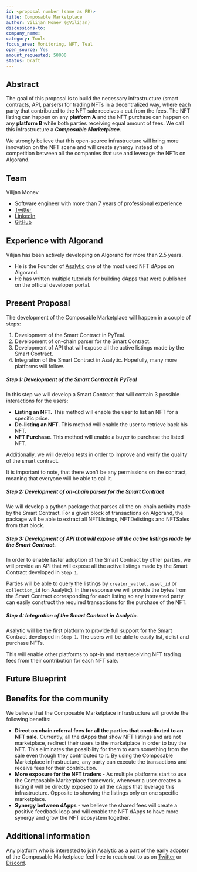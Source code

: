 ```yaml
---
id: <proposal number (same as PR)>
title: Composable Marketplace
author: Vilijan Monev (@Vilijan)
discussions-to: 
company_name: 
category: Tools
focus_area: Monitoring, NFT, Teal
open_source: Yes
amount_requested: 50000
status: Draft
---
```


## Abstract

The goal of this proposal is to build the necessary infrastructure (smart contracts, API, parsers) for trading NFTs in a decentralized way, where each party that contributed to the NFT sale receives a cut from the fees. 
The NFT listing can happen on any **platform A** and the NFT purchase can happen on any **platform B** while both parties receiving equal amount of fees. We call this infrastructure a _**Composable Marketplace**_.

We strongly believe that this open-source infrastructure will bring more innovation on the NFT scene and will create synergy instead of a competition between all the companies that use and leverage the NFTs on Algorand.

## Team
Vilijan Monev 
 - Software engineer with more than 7 years of professional experience
 - [Twitter](https://twitter.com/Vilijan_Monev)
 - [LinkedIn](https://www.linkedin.com/in/vilijan-monev/)
 - [GitHub](https://github.com/Vilijan)

## Experience with Algorand
Vilijan has been actively developing on Algorand for more than 2.5 years.
- He is the Founder of [Asalytic](https://www.asalytic.app/) one of the most used NFT dApps on Algorand.
- He has written multiple tutorials for building dApps that were published on the official developer portal.

## Present Proposal
The development of the Composable Marketplace will happen in a couple of steps:
1. Development of the Smart Contract in PyTeal.
2. Development of on-chain parser for the Smart Contract.
3. Development of API that will expose all the active listings made by the Smart Contract.
4. Integration of the Smart Contract in Asalytic. Hopefully, many more platforms will follow.

##### Step 1: Development of the Smart Contract  in PyTeal
In this step we will develop a Smart Contract that will contain 3 possible interactions for the users:
- **Listing an NFT.** This method will enable the user to list an NFT for a specific price.
- **De-listing an NFT.** This method will enable the user to retrieve back his NFT.
- **NFT Purchase**. This method will enable a buyer to purchase the listed NFT.

Additionally, we will develop tests in order to improve and verify the quality of the smart contract.

It is important to note, that there won't be any permissions on the contract, meaning that everyone will be able to call it.

##### Step 2: Development of on-chain parser for the Smart Contract

We will develop a python package that parses all the on-chain activity made by the Smart Contract. For a given block of transactions on Algorand, the package will be able to extract all NFTListings, NFTDelistings and NFTSales from that block.

##### Step 3: Development of API that will expose all the active listings made by the Smart Contract.

In order to enable faster adoption of the Smart Contract by other parties, we will provide an API that will expose all the active listings made by the Smart Contract developed in `Step 1`.

Parties will be able to query the listings by `creator_wallet`, `asset_id` or `collection_id` (on Asalytic). In the response we will provide the bytes from the Smart Contract corresponding for each listing so any interested party can easily construct the required transactions for the purchase of the NFT.

##### Step 4: Integration of the Smart Contract in Asalytic.

Asalytic will be the first platform to provide full support for the Smart Contract developed in `Step 1`. The users will be able to easily list, delist and purchase NFTs.

This will enable other platforms to opt-in and start receiving NFT trading fees from their contribution for each NFT sale.

## Future Blueprint

## Benefits for the community

We believe that the Composable Marketplace infrastructure will provide the following benefits:
- **Direct on chain referral fees for all the parties that contributed to an NFT sale.** Currently, all the dApps that show NFT listings and are not marketplace, redirect their users to the marketplace in order to buy the NFT. This eliminates the possibility for them to earn something from the sale even though they contributed to it. By using the Composable Marketplace infrastructure, any party can execute the transactions and receive fees for their contribution.
- **More exposure for the NFT traders** - As multiple platforms start to use the Composable Marketplace framework, whenever a user creates a listing it will be directly exposed to all the dApps that leverage this infrastructure. Opposite to showing the listings only on one specific marketplace.
- **Synergy between dApps** - we believe the shared fees will create a positive feedback loop and will enable the NFT dApps to have more synergy and grow the NFT ecosystem together.

## Additional information

Any platform who is interested to join Asalytic as a part of the early adopter of the Composable Marketplace feel free to reach out to us on [Twitter](https://twitter.com/asalytic) or [Discord](https://discord.gg/z3wHQwtxRg).  
